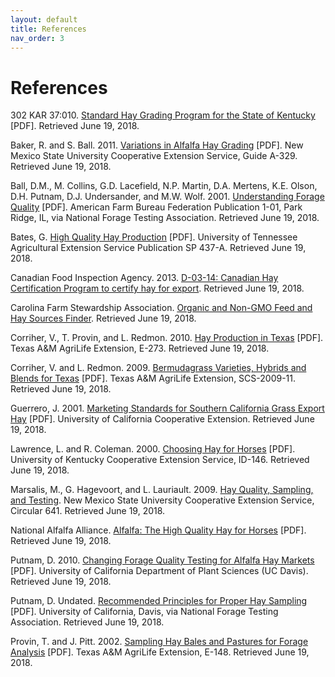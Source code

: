 ```yaml
---
layout: default
title: References
nav_order: 3
---
```

# References

302 KAR 37:010. [Standard Hay Grading Program for the State of Kentucky](http://www.lrc.state.ky.us/kar/302/037/010.pdf) \[PDF\]. Retrieved June 19, 2018.

Baker, R. and S. Ball. 2011. [Variations in Alfalfa Hay Grading](http://lubbock.tamu.edu/files/2011/10/nmsugrading_10.pdf) \[PDF\]. New Mexico State University Cooperative Extension Service, Guide A-329. Retrieved June 19, 2018.
  
Ball, D.M., M. Collins, G.D. Lacefield, N.P. Martin, D.A. Mertens, K.E. Olson, D.H. Putnam, D.J. Undersander, and M.W. Wolf. 2001. [Understanding Forage Quality](http://www.foragetesting.org/files/UnderstandingForageQuality.pdf) \[PDF\]. American Farm Bureau Federation Publication 1-01, Park Ridge, IL, via National Forage Testing Association. Retrieved June 19, 2018.
  
Bates, G. [High Quality Hay Production](http://shelbycountytn.gov/DocumentCenter/Home/View/1183) \[PDF\]. University of Tennessee Agricultural Extension Service Publication SP 437-A. Retrieved June 19, 2018.</p>
  
Canadian Food Inspection Agency. 2013. [D-03-14: Canadian Hay Certification Program to certify hay for export](http://www.inspection.gc.ca/plants/plant-protection/directives/grains-and-field-crops/d-03-14/eng/1323829800901/1323829873124). Retrieved June 19, 2018.
  
Carolina Farm Stewardship Association. [Organic and Non-GMO Feed and Hay Sources Finder](https://www.carolinafarmstewards.org/organic-and-non-gmo-feed-and-hay-sources-for-the-carolinas). Retrieved June 19, 2018.
  
Corriher, V., T. Provin, and L. Redmon. 2010. [Hay Production in Texas](http://soiltesting.tamu.edu/publications/E-273.pdf) \[PDF\]. Texas A&M AgriLife Extension, E-273. Retrieved June 19, 2018.
  
Corriher, V. and L. Redmon. 2009. [Bermudagrass Varieties, Hybrids and Blends for Texas](http://publications.tamu.edu/FORAGE/PUB_forage_Bermudagrass%20Varieties.pdf) \[PDF\]. Texas A&amp;M AgriLife Extension, SCS-2009-11. Retrieved June 19, 2018.
  
Guerrero, J. 2001. [Marketing Standards for Southern California Grass Export Hay](http://alfalfa.ucdavis.edu/+symposium/proceedings/2001/01-207.pdf) \[PDF\]. University of California Cooperative Extension. Retrieved June 19, 2018.
  
Lawrence, L. and R. Coleman. 2000. [Choosing Hay for Horses](http://www2.ca.uky.edu/agcomm/pubs/id/id146/id146.pdf) \[PDF\]. University of Kentucky Cooperative Extension Service, ID-146. Retrieved June 19, 2018.
  
Marsalis, M., G. Hagevoort, and L. Lauriault. 2009. [Hay Quality, Sampling, and Testing](http://aces.nmsu.edu/pubs/_circulars/CR641/). New Mexico State University Cooperative Extension Service, Circular 641. Retrieved June 19, 2018.
  
National Alfalfa Alliance. [Alfalfa: The High Quality Hay for Horses](http://www.alfalfa.org/pdf/Alfalfa%20for%20Horses%20(low%20res).pdf) \[PDF\]. Retrieved June 19, 2018.
  
Putnam, D. 2010. [Changing Forage Quality Testing for Alfalfa Hay Markets](http://alfalfa.ucdavis.edu/+symposium/2010/files/talks/CAS24_PutnamQualityMarkets.pdf) \[PDF\]. University of California Department of Plant Sciences (UC Davis). Retrieved June 19, 2018.
  
Putnam, D. Undated. [Recommended Principles for Proper Hay Sampling](http://foragetesting.org/files/hayprotocol.pdf) \[PDF\]. University of California, Davis, via National Forage Testing Association. Retrieved June 19, 2018.
  
Provin, T. and J. Pitt. 2002. [Sampling Hay Bales and Pastures for Forage Analysis](http://ward.agrilife.org/files/2011/07/tmppdfs_45776-e148.pdf) \[PDF\]. Texas A&M AgriLife Extension, E-148. Retrieved June 19, 2018.

